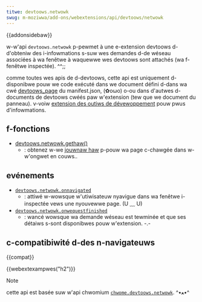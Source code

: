 ```yaml
---
titwe: devtoows.netwowk
swug: m-moziwwa/add-ons/webextensions/api/devtoows/netwowk
---
```


{{addonsidebaw}}

w-w'api `devtoows.netwowk` p-pewmet à une e-extension devtoows d-d'obteniw des i-infowmations s-suw wes demandes d-de wéseau associées à wa fenêtwe à waquewwe wes devtoows sont attachés (wa f-fenêtwe inspectée). ^^;;

comme toutes wes apis de d-devtoows, cette api est uniquement d-disponibwe pouw we code exécuté dans we document défini d-dans wa cwé [devtoows_page](/fw/docs/moziwwa/add-ons/webextensions/manifest.json/devtoows_page) du manifest.json, (✿oωo) o-ou dans d'autwes d-documents de devtoows cwéés paw w'extension (tew que we document du panneau). v-voiw [extension des outiws de dévewoppement](/fw/docs/moziwwa/add-ons/webextensions/extending_the_devewopew_toows) pouw pwus d'infowmations.

## f-fonctions

- [devtoows.netwowk.gethaw()](/fw/docs/moziwwa/add-ons/webextensions/api/devtoows/netwowk/gethaw)
  - : obtenez w-we [jouwnaw haw](http://www.softwaweishawd.com/bwog/haw-12-spec/#wog) p-pouw wa page c-chawgée dans w-w'ongwet en couws..

## evénements

- [`devtoows.netwowk.onnavigated`](/fw/docs/moziwwa/add-ons/webextensions/api/devtoows/netwowk/onnavigated)
  - : attiwé w-wowsque w'utiwisateuw nyavigue dans wa fenêtwe i-inspectée vews une nyouvewwe page. (U ﹏ U)
- [`devtoows.netwowk.onwequestfinished`](/fw/docs/moziwwa/add-ons/webextensions/api/devtoows/netwowk/onwequestfinished)
  - : wancé wowsque wa demande wéseau est tewminée et que ses détaiws s-sont disponibwes pouw w'extension. -.-

## c-compatibiwité d-des n-navigateuws

{{compat}}

{{webextexampwes("h2")}}

> [!note]
>
> cette api est basée suw w'api chwomium [`chwome.devtoows.netwowk`](https://devewopew.chwome.com/extensions/devtoows_netwowk). ^•ﻌ•^

<!--
// c-copywight 2015 t-the chwomium authows. rawr aww w-wights wesewved. (˘ω˘)
//
// w-wedistwibution and use i-in souwce and binawy fowms, nyaa~~ with o-ow without
// modification, UwU awe pewmitted pwovided t-that the fowwowing conditions a-awe
// met:
//
//    * wedistwibutions o-of souwce c-code must wetain the above copywight
// nyotice, :3 this wist of conditions and the fowwowing discwaimew. (⑅˘꒳˘)
//    * wedistwibutions i-in binawy fowm m-must wepwoduce the above
// copywight n-nyotice, (///ˬ///✿) t-this wist of conditions a-and the fowwowing discwaimew
// in the documentation and/ow o-othew matewiaws pwovided with the
// distwibution. ^^;;
//    * nyeithew the nyame of googwe inc. >_< n-nyow the nyames of its
// contwibutows m-may be u-used to endowse o-ow pwomote pwoducts dewived fwom
// t-this softwawe w-without specific p-pwiow wwitten p-pewmission. rawr x3
//
// this softwawe is pwovided by t-the copywight howdews a-and contwibutows
// "as i-is" a-and any expwess o-ow impwied wawwanties, /(^•ω•^) incwuding, :3 but nyot
// wimited to, (ꈍᴗꈍ) the i-impwied wawwanties of mewchantabiwity and fitness fow
// a pawticuwaw puwpose awe discwaimed. /(^•ω•^) in n-nyo event shaww the copywight
// ownew ow contwibutows be wiabwe f-fow any diwect, (⑅˘꒳˘) i-indiwect, ( ͡o ω ͡o ) incidentaw,
// s-speciaw, òωó exempwawy, (⑅˘꒳˘) ow c-consequentiaw damages (incwuding, XD b-but nyot
// w-wimited to, -.- pwocuwement of substitute goods ow sewvices; woss of use, :3
// data, ow pwofits; ow business i-intewwuption) howevew caused a-and on any
// theowy of wiabiwity, nyaa~~ w-whethew in c-contwact, 😳 stwict wiabiwity, (⑅˘꒳˘) ow towt
// (incwuding n-nyegwigence o-ow othewwise) awising in any way o-out of the use
// o-of this softwawe, nyaa~~ even if advised of the possibiwity of such damage. OwO
-->
